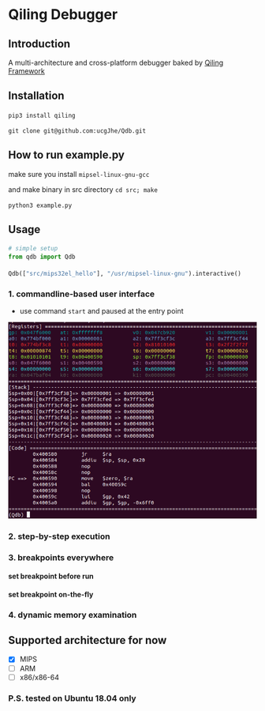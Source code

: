 # Qiling Debugger

## Introduction

A multi-architecture and cross-platform debugger baked by [Qiling Framework](https://github.com/qilingframework/qiling)

## Installation

`pip3 install qiling`

`git clone git@github.com:ucgJhe/Qdb.git`

## How to run example.py

make sure you install `mipsel-linux-gnu-gcc`

and make binary in src directory `cd src; make`

`python3 example.py`

## Usage


```python
# simple setup
from qdb import Qdb

Qdb(["src/mips32el_hello"], "/usr/mipsel-linux-gnu").interactive()
```

### 1. commandline-based user interface

- use command `start` and paused at the entry point

![](pics/cmd_start.png?raw=true)

### 2. step-by-step execution

### 3. breakpoints everywhere

#### set breakpoint before run



#### set breakpoint on-the-fly

### 4. dynamic memory examination



## Supported architecture for now

- [x] MIPS 
- [ ] ARM
- [ ] x86/x86-64

### P.S. tested on Ubuntu 18.04 only

